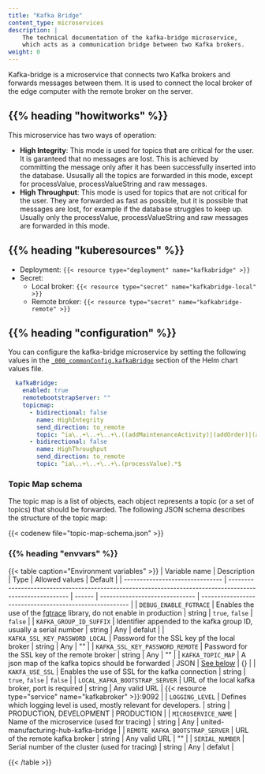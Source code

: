 ```yaml
---
title: "Kafka Bridge"
content_type: microservices
description: |
    The technical documentation of the kafka-bridge microservice,
    which acts as a communication bridge between two Kafka brokers.
weight: 0
---
```


<!-- overview -->

Kafka-bridge is a microservice that connects two Kafka brokers and forwards
messages between them. It is used to connect the local broker of the edge computer
with the remote broker on the server.

## {{% heading "howitworks" %}}

This microservice has two ways of operation:

- **High Integrity**: This mode is used for topics that are critical for the
  user. It is garanteed that no messages are lost. This is achieved by
  committing the message only after it has been successfully inserted into the
  database. Ususally all the topics are forwarded in this mode, except for
  processValue, processValueString and raw messages.
- **High Throughput**: This mode is used for topics that are not critical for
  the user. They are forwarded as fast as possible, but it is possible that
  messages are lost, for example if the database struggles to keep up. Usually
  only the processValue, processValueString and raw messages are forwarded in
  this mode.

<!-- body -->

## {{% heading "kuberesources" %}}

- Deployment: `{{< resource type="deployment" name="kafkabridge" >}}`
- Secret:
  - Local broker: `{{< resource type="secret" name="kafkabridge-local" >}}`
  - Remote broker: `{{< resource type="secret" name="kafkabridge-remote" >}}`

## {{% heading "configuration" %}}

You can configure the kafka-bridge microservice by setting the following values
in the [`_000_commonConfig.kafkaBridge`](/docs/architecture/helm-chart/#kafka-bridge)
section of the Helm chart values file.

```yaml
  kafkaBridge:
    enabled: true
    remotebootstrapServer: ""
    topicmap:
      - bidirectional: false
        name: HighIntegrity
        send_direction: to_remote
        topic: ^ia\..+\..+\..+\.((addMaintenanceActivity)|(addOrder)|(addParentToChild)|(addProduct)|(addShift)|(count)|(deleteShiftByAssetIdAndBeginTimestamp)|(deleteShiftById)|(endOrder)|(modifyProducedPieces)|(modifyState)|(productTag)|(productTagString)|(recommendation)|(scrapCount)|(startOrder)|(state)|(uniqueProduct)|(scrapUniqueProduct))$
      - bidirectional: false
        name: HighThroughput
        send_direction: to_remote
        topic: ^ia\..+\..+\..+\.(processValue).*$
```

### Topic Map schema

The topic map is a list of objects, each object represents a topic (or a set of
topics) that should be forwarded. The following JSON schema describes the
structure of the topic map:

{{< codenew file="topic-map-schema.json" >}}

### {{% heading "envvars" %}}

{{< table caption="Environment variables" >}}
| Variable name                   | Description                                                                                               | Type   | Allowed values                 | Default                                                 |
| ------------------------------- | --------------------------------------------------------------------------------------------------------- | ------ | ------------------------------ | ------------------------------------------------------- |
| `DEBUG_ENABLE_FGTRACE`          | Enables the use of the [fgtrace](https://github.com/felixge/fgtrace) library, do not enable in production | string | `true`, `false`                | `false`                                                 |
| `KAFKA_GROUP_ID_SUFFIX`         | Identifier appended to the kafka group ID, usually a serial number                                        | string | Any                            | defalut                                                 |
| `KAFKA_SSL_KEY_PASSWORD_LOCAL`  | Password for the SSL key pf the local broker                                                              | string | Any                            | ""                                                      |
| `KAFKA_SSL_KEY_PASSWORD_REMOTE` | Password for the SSL key of the remote broker                                                             | string | Any                            | ""                                                      |
| `KAFKA_TOPIC_MAP`               | A json map of the kafka topics should be forwarded                                                        | JSON   | [See below](#topic-map-schema) | {}                                                      |
| `KAKFA_USE_SSL`                 | Enables the use of SSL for the kafka connection                                                           | string | `true`, `false`                | `false`                                                 |
| `LOCAL_KAFKA_BOOTSTRAP_SERVER`  | URL of the local kafka broker, port is required                                                           | string | Any valid URL                  | {{< resource type="service" name="kafkabroker" >}}:9092 |
| `LOGGING_LEVEL`                 | Defines which logging level is used, mostly relevant for developers.                                      | string | PRODUCTION, DEVELOPMENT        | PRODUCTION                                              |
| `MICROSERVICE_NAME`             | Name of the microservice (used for tracing)                                                               | string | Any                            | united-manufacturing-hub-kafka-bridge                   |
| `REMOTE_KAFKA_BOOTSTRAP_SERVER` | URL of the remote kafka broker                                                                            | string | Any valid URL                  | ""                                                      |
| `SERIAL_NUMBER`                 | Serial number of the cluster (used for tracing)                                                           | string | Any                            | defalut                                                 |

{{< /table >}}
